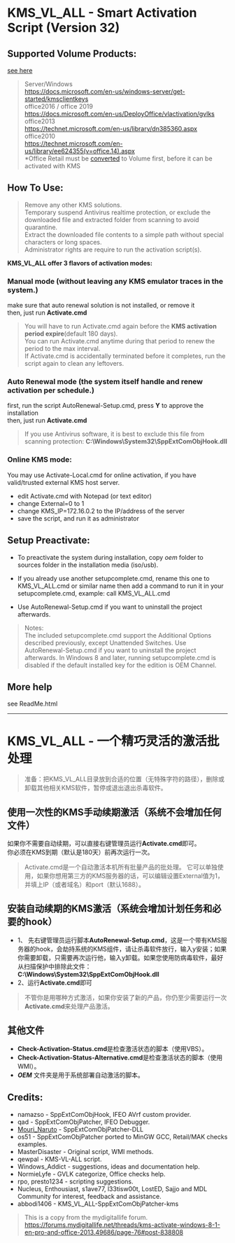 # KMS_VL_ALL - Smart Activation Script (Version 32)

## Supported Volume Products:  
[see here](https://github.com/lixuy/vlmcsd#valid-apps)
>Server/Windows  
https://docs.microsoft.com/en-us/windows-server/get-started/kmsclientkeys  
office2016 / office 2019  
https://docs.microsoft.com/en-us/DeployOffice/vlactivation/gvlks   
office2013   
https://technet.microsoft.com/en-us/library/dn385360.aspx   
office2010  
https://technet.microsoft.com/en-us/library/ee624355(v=office.14).aspx   
*Office Retail must be [converted](https://github.com/kkkgo/office-C2R-to-VOL) to Volume first, before it can be activated with KMS
## How To Use:
>Remove any other KMS solutions.  
Temporary suspend Antivirus realtime protection, or exclude the downloaded file and extracted folder from scanning to avoid quarantine.  
Extract the downloaded file contents to a simple path without special characters or long spaces.  
Administrator rights are require to run the activation script(s).  

**KMS_VL_ALL offer 3 flavors of activation modes:**
### Manual mode (without leaving any KMS emulator traces in the system.)
make sure that auto renewal solution is not installed, or remove it  
then, just run **Activate.cmd**  

>You will have to run Activate.cmd again before the **KMS activation period expire**(default 180 days).  
You can run Activate.cmd anytime during that period to renew the period to the max interval.  
If Activate.cmd is accidentally terminated before it completes, run the script again to clean any leftovers.  

### Auto Renewal mode (the system itself handle and renew activation per schedule.)
first, run the script AutoRenewal-Setup.cmd, press **Y** to approve the installation  
then, just run **Activate.cmd**  

>If you use Antivirus software, it is best to exclude this file from scanning protection:
**C:\Windows\System32\SppExtComObjHook.dll**

### Online KMS mode:

You may use Activate-Local.cmd for online activation,
if you have valid/trusted external KMS host server.
 - edit Activate.cmd with Notepad (or text editor)
 - change External=0 to 1
 - change KMS_IP=172.16.0.2 to the IP/address of the server
 - save the script, and run it as administrator

## Setup Preactivate:

 - To preactivate the system during installation, copy $oem$ folder to sources folder in the installation media (iso/usb).

 - If you already use another setupcomplete.cmd, rename this one to KMS_VL_ALL.cmd or similar name
then add a command to run it in your setupcomplete.cmd, example:
call KMS_VL_ALL.cmd

 - Use AutoRenewal-Setup.cmd if you want to uninstall the project afterwards.

>Notes:  
The included setupcomplete.cmd support the Additional Options described previously, except Unattended Switches.
Use AutoRenewal-Setup.cmd if you want to uninstall the project afterwards.
In Windows 8 and later, running setupcomplete.cmd is disabled if the default installed key for the edition is OEM Channel.

## More help
see ReadMe.html

* * *
# KMS_VL_ALL - 一个精巧灵活的激活批处理
>准备：把KMS_VL_ALL目录放到合适的位置（无特殊字符的路径），删除或卸载其他相关KMS软件，暂停或退出退出杀毒软件。  
 
## 使用一次性的KMS手动续期激活（系统不会增加任何文件）
如果你不需要自动续期，可以直接右键管理员运行**Activate.cmd**即可。  
你必须在KMS到期（默认是180天）前再次运行一次。 
>Activate.cmd是一个自动激活本机所有批量产品的批处理。
它可以单独使用，如果你想用第三方的KMS服务器的话，可以编辑设置External值为1，并填上IP（或者域名）和port（默认1688）。  

## 安装自动续期的KMS激活（系统会增加计划任务和必要的hook）
  - 1、
 先右键管理员运行脚本**AutoRenewal-Setup.cmd**，这是一个带有KMS服务器的hook，会劫持系统的KMS组件，请让杀毒软件放行，输入y安装；如果你需要卸载，只需要再次运行他，输入y卸载。如果您使用防病毒软件，最好从扫描保护中排除此文件：
**C:\Windows\System32\SppExtComObjHook.dll**
  - 2、运行**Activate.cmd**即可
>不管你是用哪种方式激活，如果你安装了新的产品，你仍至少需要运行一次**Activate.cmd**来处理产品激活。

## 其他文件
 - **Check-Activation-Status.cmd**是检查激活状态的脚本（使用VBS）。  
 - **Check-Activation-Status-Alternative.cmd**是检查激活状态的脚本（使用WMI）。  
 - **$OEM$** 文件夹是用于系统部署自动激活的脚本。


## Credits:

 - namazso - SppExtComObjHook, IFEO AVrf custom provider.
 - qad - SppExtComObjPatcher, IFEO Debugger.
 - [Mouri_Naruto](https://github.com/MouriNaruto)   - SppExtComObjPatcher-DLL  
 - os51 - SppExtComObjPatcher ported to MinGW GCC, Retail/MAK checks examples.
 - MasterDisaster - Original script, WMI methods.
 - qewpal - KMS-VL-ALL script.
 - Windows_Addict - suggestions, ideas and documentation help.
 - NormieLyfe - GVLK categorize, Office checks help.
 - rpo, presto1234 - scripting suggestions.
 - Nucleus, Enthousiast, s1ave77, l33tisw00t, LostED, Sajjo and MDL Community for interest, feedback and assistance.
 - abbodi1406 - KMS_VL_ALL-SppExtComObjPatcher-kms

>This is a copy from the mydigitallife forum.  
https://forums.mydigitallife.net/threads/kms-activate-windows-8-1-en-pro-and-office-2013.49686/page-76#post-838808
